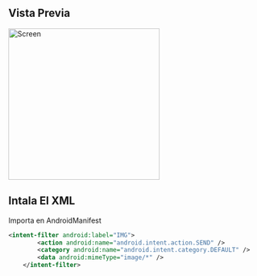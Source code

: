 
## Vista Previa
<img src="./Preview/preview1.gif" width=300 title="Screen">

## Intala El XML

Importa en AndroidManifest
```xml
<intent-filter android:label="IMG">
        <action android:name="android.intent.action.SEND" />
        <category android:name="android.intent.category.DEFAULT" />
        <data android:mimeType="image/*" />
    </intent-filter>
```
